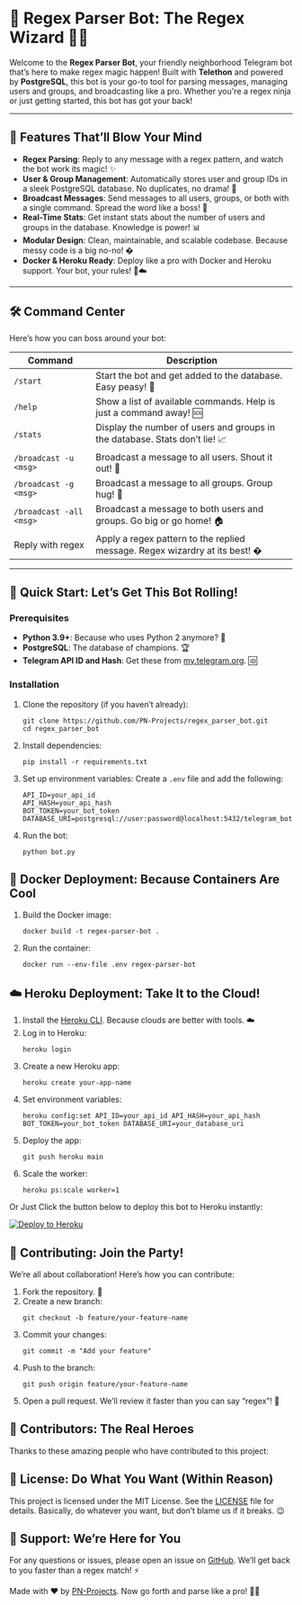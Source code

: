 # 🤖 Regex Parser Bot: The Regex Wizard 🧙‍♂️

Welcome to the **Regex Parser Bot**, your friendly neighborhood Telegram bot that’s here to make regex magic happen! Built with **Telethon** and powered by **PostgreSQL**, this bot is your go-to tool for parsing messages, managing users and groups, and broadcasting like a pro. Whether you're a regex ninja or just getting started, this bot has got your back!

---

## 🚀 Features That’ll Blow Your Mind

- **Regex Parsing**: Reply to any message with a regex pattern, and watch the bot work its magic! ✨
- **User & Group Management**: Automatically stores user and group IDs in a sleek PostgreSQL database. No duplicates, no drama! 🎯
- **Broadcast Messages**: Send messages to all users, groups, or both with a single command. Spread the word like a boss! 📢
- **Real-Time Stats**: Get instant stats about the number of users and groups in the database. Knowledge is power! 📊
- **Modular Design**: Clean, maintainable, and scalable codebase. Because messy code is a big no-no! �
- **Docker & Heroku Ready**: Deploy like a pro with Docker and Heroku support. Your bot, your rules! 🐳☁️

---

## 🛠️ Command Center

Here’s how you can boss around your bot:

| Command               | Description                                                                 |
|-----------------------|-----------------------------------------------------------------------------|
| `/start`              | Start the bot and get added to the database. Easy peasy! 🎉                |
| `/help`               | Show a list of available commands. Help is just a command away! 🆘         |
| `/stats`              | Display the number of users and groups in the database. Stats don’t lie! 📈|
| `/broadcast -u <msg>` | Broadcast a message to all users. Shout it out! 📣                         |
| `/broadcast -g <msg>` | Broadcast a message to all groups. Group hug! 🤗                           |
| `/broadcast -all <msg>`| Broadcast a message to both users and groups. Go big or go home! 🏠        |
| Reply with regex      | Apply a regex pattern to the replied message. Regex wizardry at its best! �|

---

<h2>🚀 Quick Start: Let’s Get This Bot Rolling!</h2>

<h3>Prerequisites</h3>
<ul>
  <li><strong>Python 3.9+</strong>: Because who uses Python 2 anymore? 🐍</li>
  <li><strong>PostgreSQL</strong>: The database of champions. 🏆</li>
  <li><strong>Telegram API ID and Hash</strong>: Get these from <a href="https://my.telegram.org">my.telegram.org</a>. 🆔</li>
</ul>

<h3>Installation</h3>
<ol>
  <li>Clone the repository (if you haven’t already):
    <pre><code>git clone https://github.com/PN-Projects/regex_parser_bot.git
cd regex_parser_bot</code></pre>
  </li>
  <li>Install dependencies:
    <pre><code>pip install -r requirements.txt</code></pre>
  </li>
  <li>Set up environment variables:
    Create a <code>.env</code> file and add the following:
    <pre><code>API_ID=your_api_id
API_HASH=your_api_hash
BOT_TOKEN=your_bot_token
DATABASE_URI=postgresql://user:password@localhost:5432/telegram_bot</code></pre>
  </li>
  <li>Run the bot:
    <pre><code>python bot.py</code></pre>
  </li>
</ol>

<h2>🐳 Docker Deployment: Because Containers Are Cool</h2>
<ol>
  <li>Build the Docker image:
    <pre><code>docker build -t regex-parser-bot .</code></pre>
  </li>
  <li>Run the container:
    <pre><code>docker run --env-file .env regex-parser-bot</code></pre>
  </li>
</ol>

<h2>☁️ Heroku Deployment: Take It to the Cloud!</h2>
<ol>
  <li>Install the <a href="https://devcenter.heroku.com/articles/heroku-cli">Heroku CLI</a>. Because clouds are better with tools. ☁️</li>
  <li>Log in to Heroku:
    <pre><code>heroku login</code></pre>
  </li>
  <li>Create a new Heroku app:
    <pre><code>heroku create your-app-name</code></pre>
  </li>
  <li>Set environment variables:
    <pre><code>heroku config:set API_ID=your_api_id API_HASH=your_api_hash BOT_TOKEN=your_bot_token DATABASE_URI=your_database_uri</code></pre>
  </li>
  <li>Deploy the app:
    <pre><code>git push heroku main</code></pre>
  </li>
  <li>Scale the worker:
    <pre><code>heroku ps:scale worker=1</code></pre>
  </li>
</ol>

Or Just Click the button below to deploy this bot to Heroku instantly:

<a href="https://heroku.com/deploy?template=https://github.com/PN-Projects/regex_parser_bot">
  <img src="https://www.herokucdn.com/deploy/button.svg" alt="Deploy to Heroku">
</a>



<h2>🤝 Contributing: Join the Party!</h2>
<p>We’re all about collaboration! Here’s how you can contribute:</p>
<ol>
  <li>Fork the repository. 🍴</li>
  <li>Create a new branch:
    <pre><code>git checkout -b feature/your-feature-name</code></pre>
  </li>
  <li>Commit your changes:
    <pre><code>git commit -m "Add your feature"</code></pre>
  </li>
  <li>Push to the branch:
    <pre><code>git push origin feature/your-feature-name</code></pre>
  </li>
  <li>Open a pull request. We’ll review it faster than you can say “regex”! 🚀</li>
</ol>

<h2>🌟 Contributors: The Real Heroes</h2>
<p>Thanks to these amazing people who have contributed to this project:</p>
<!-- ALL-CONTRIBUTORS-LIST:START -->
<!-- ALL-CONTRIBUTORS-LIST:END -->

<h2>📄 License: Do What You Want (Within Reason)</h2>
<p>This project is licensed under the MIT License. See the <a href="LICENSE">LICENSE</a> file for details. Basically, do whatever you want, but don’t blame us if it breaks. 😉</p>

<h2>💬 Support: We’re Here for You</h2>
<p>For any questions or issues, please open an issue on <a href="https://github.com/PN-Projects/regex_parser_bot/issues">GitHub</a>. We’ll get back to you faster than a regex match! ⚡</p>

<p>Made with ❤️ by <a href="https://github.com/PN-Projects">PN-Projects</a>. Now go forth and parse like a pro! 🧙‍♂️</p>
